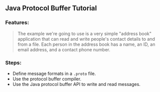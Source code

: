 ## Java Protocol Buffer Tutorial



### Features:

> The example we're going to use is a very simple "address book" application that can read and write people's contact details to and from a file. Each person in the address book has a name, an ID, an email address, and a contact phone number.



### Steps:

- Define message formats in a `.proto` file.
- Use the protocol buffer compiler.
- Use the Java protocol buffer API to write and read messages.